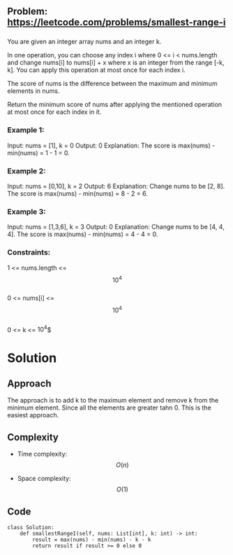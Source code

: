 ## Problem: https://leetcode.com/problems/smallest-range-i
### 
You are given an integer array nums and an integer k.

In one operation, you can choose any index i where 0 <= i < nums.length and change nums[i] to nums[i] + x where x is an integer from the range [-k, k]. You can apply this operation at most once for each index i.

The score of nums is the difference between the maximum and minimum elements in nums.

Return the minimum score of nums after applying the mentioned operation at most once for each index in it.

### Example 1:
Input: nums = [1], k = 0
Output: 0
Explanation: The score is max(nums) - min(nums) = 1 - 1 = 0.

### Example 2:
Input: nums = [0,10], k = 2
Output: 6
Explanation: Change nums to be [2, 8]. The score is max(nums) - min(nums) = 8 - 2 = 6.

### Example 3:
Input: nums = [1,3,6], k = 3
Output: 0
Explanation: Change nums to be [4, 4, 4]. The score is max(nums) - min(nums) = 4 - 4 = 0.

### Constraints:
1 <= nums.length <= $$10^4$$\
0 <= nums[i] <= $$10^4$$\
0 <= k <= $10^4$$
# Solution
## Approach
The approach is to add k to the maximum element and remove k from the minimum element. Since all the elements are greater tahn 0. This is the easiest approach.

## Complexity
- Time complexity:
$$O(n)$$

- Space complexity:
$$O(1)$$

## Code
```python3 []
class Solution:
    def smallestRangeI(self, nums: List[int], k: int) -> int:
        result = max(nums) - min(nums) - k - k
        return result if result >= 0 else 0
```

